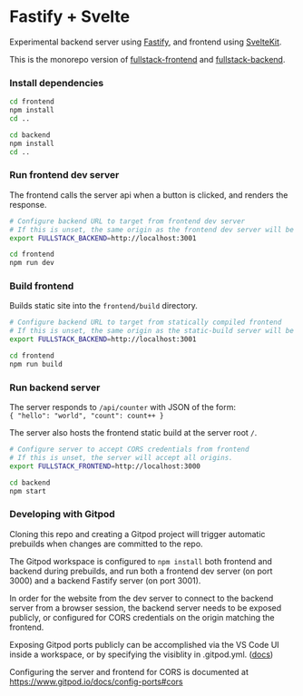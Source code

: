 # Fastify + Svelte

Experimental backend server using [Fastify](https://www.fastify.io/), and frontend using [SvelteKit](https://kit.svelte.dev/).

This is the monorepo version of [fullstack-frontend](https://github.com/jldec/fullstack-frontend) and [fullstack-backend](https://github.com/jldec/fullstack-backend).

### Install dependencies

```sh
cd frontend
npm install
cd ..

cd backend
npm install
cd ..
```

### Run frontend dev server
The frontend calls the server api when a button is clicked, and renders the response.

```sh
# Configure backend URL to target from frontend dev server
# If this is unset, the same origin as the frontend dev server will be used.
export FULLSTACK_BACKEND=http://localhost:3001

cd frontend
npm run dev
```

### Build frontend
Builds static site into the `frontend/build` directory.

```sh
# Configure backend URL to target from statically compiled frontend
# If this is unset, the same origin as the static-build server will be used.
export FULLSTACK_BACKEND=http://localhost:3001

cd frontend
npm run build
```

### Run backend server
The server responds to `/api/counter` with JSON of the form:  
`{ "hello": "world", "count": count++ }`

The server also hosts the frontend static build at the server root `/`.

```sh
# Configure server to accept CORS credentials from frontend
# If this is unset, the server will accept all origins.
export FULLSTACK_FRONTEND=http://localhost:3000

cd backend
npm start
```

### Developing with Gitpod
Cloning this repo and creating a Gitpod project will trigger automatic prebuilds 
when changes are committed to the repo.

The Gitpod workspace is configured to `npm install` both frontend and backend during prebuilds,
and run both a frontend dev server (on port 3000) and a backend Fastify server (on port 3001).

In order for the website from the dev server to connect to the backend server from a browser
session, the backend server needs to be exposed publicly, or configured for CORS credentials
on the origin matching the frontend.

Exposing Gitpod ports publicly can be accomplished via the VS Code UI inside a workspace,
or by specifying the visiblity in .gitpod.yml.
([docs](https://www.gitpod.io/docs/config-ports#configure-the-opening-behavior))

Configuring the server and frontend for CORS is documented at https://www.gitpod.io/docs/config-ports#cors

